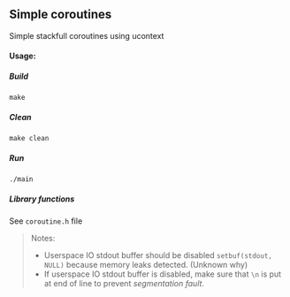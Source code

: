 ## Simple coroutines
Simple stackfull coroutines using ucontext

#### Usage:
##### Build
`make`

##### Clean
`make clean`

##### Run
`./main`

##### Library functions
See `coroutine.h` file

> Notes:
> - Userspace IO stdout buffer should be disabled `setbuf(stdout, NULL)` because memory leaks detected. (Unknown why)
> - If userspace IO stdout buffer is disabled, make sure that `\n` is put at end of line to prevent _segmentation fault_.
